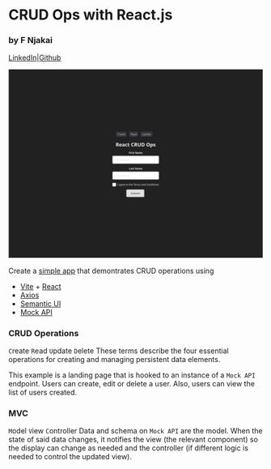 # CRUD Ops with React.js

### by F Njakai

[LinkedIn][def]|[Github][def2]

<img src="./src/assets/screenshot_0" alt="project-screenshot"/>

Create a [simple app][def3] that demontrates CRUD operations using 
* [Vite][def4] + [React][def5]
* [Axios][def6]
* [Semantic UI][def7]
* [Mock API][def8]

### CRUD Operations
`C`reate `R`ead `U`pdate `D`elete
These terms describe the four essential operations for creating and managing persistent data elements.

This example is a landing page that is hooked to an instance of a `Mock API` endpoint. Users can create, edit or delete a user. Also, users can view the list of users created.

### MVC
`M`odel `V`iew `C`ontroller
Data and schema on `Mock API` are the model. When the state of said data changes, it notifies the view (the relevant component) so the display can change as needed and the controller (if different logic is needed to control the updated view).




[def]: https://www.linkedin.com/in/fnjakai
[def2]: https://www.github.com/brk-a
[def3]: https://www.simple-crud-ops.vercel.app
[def4]: https://vitejs.dev/
[def5]: https://react.dev/
[def6]: https://axios-http.com/docs/intro
[def7]: https://semantic-ui.com/
[def8]: https://mockapi.io
